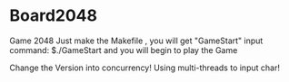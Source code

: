 Board2048
=========

Game 2048
Just make the Makefile , you will get "GameStart"
input command:	$./GameStart
and you will begin to play the Game

Change the Version into concurrency!
Using multi-threads to input char!

